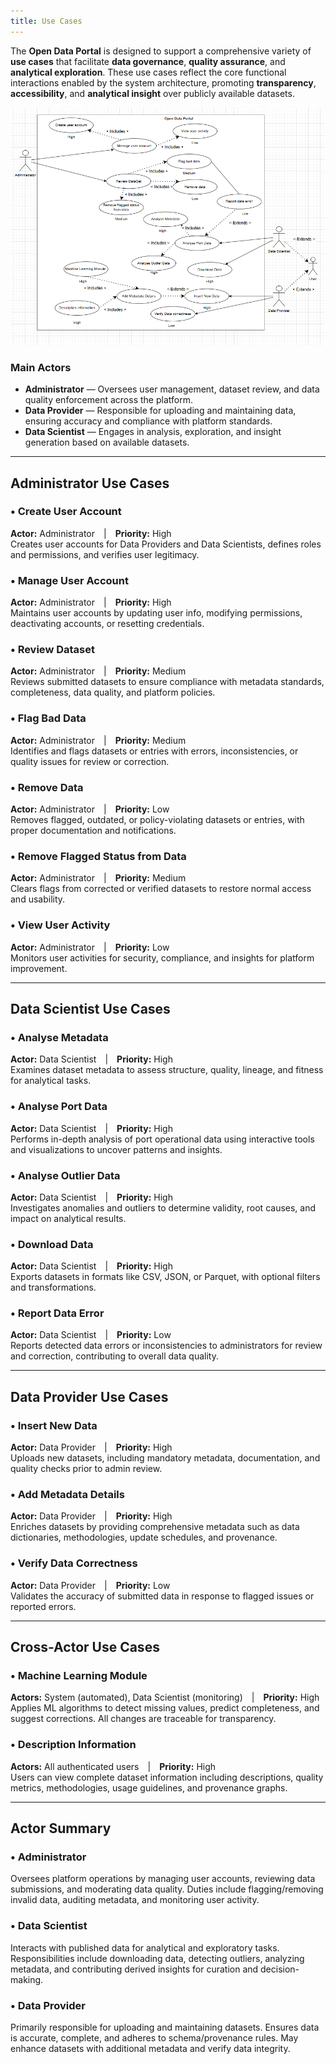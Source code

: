 ```yaml
---
title: Use Cases
---
```


The **Open Data Portal** is designed to support a comprehensive variety of **use cases** that facilitate **data governance**, **quality assurance**, and **analytical exploration**. These use cases reflect the core functional interactions enabled by the system architecture, promoting **transparency**, **accessibility**, and **analytical insight** over publicly available datasets.

![Use Case Diagram](./UseCase.webp)

### Main Actors

- **Administrator** — Oversees user management, dataset review, and data quality enforcement across the platform.
- **Data Provider** — Responsible for uploading and maintaining data, ensuring accuracy and compliance with platform standards.
- **Data Scientist** — Engages in analysis, exploration, and insight generation based on available datasets.

---

## Administrator Use Cases

### • Create User Account  
**Actor:** Administrator | **Priority:** High  
Creates user accounts for Data Providers and Data Scientists, defines roles and permissions, and verifies user legitimacy.

### • Manage User Account  
**Actor:** Administrator | **Priority:** High  
Maintains user accounts by updating user info, modifying permissions, deactivating accounts, or resetting credentials.

### • Review Dataset  
**Actor:** Administrator | **Priority:** Medium  
Reviews submitted datasets to ensure compliance with metadata standards, completeness, data quality, and platform policies.

### • Flag Bad Data  
**Actor:** Administrator | **Priority:** Medium  
Identifies and flags datasets or entries with errors, inconsistencies, or quality issues for review or correction.

### • Remove Data  
**Actor:** Administrator | **Priority:** Low  
Removes flagged, outdated, or policy-violating datasets or entries, with proper documentation and notifications.

### • Remove Flagged Status from Data  
**Actor:** Administrator | **Priority:** Medium  
Clears flags from corrected or verified datasets to restore normal access and usability.

### • View User Activity  
**Actor:** Administrator | **Priority:** Low  
Monitors user activities for security, compliance, and insights for platform improvement.

---

## Data Scientist Use Cases

### • Analyse Metadata  
**Actor:** Data Scientist | **Priority:** High  
Examines dataset metadata to assess structure, quality, lineage, and fitness for analytical tasks.

### • Analyse Port Data  
**Actor:** Data Scientist | **Priority:** High  
Performs in-depth analysis of port operational data using interactive tools and visualizations to uncover patterns and insights.

### • Analyse Outlier Data  
**Actor:** Data Scientist | **Priority:** High  
Investigates anomalies and outliers to determine validity, root causes, and impact on analytical results.

### • Download Data  
**Actor:** Data Scientist | **Priority:** High  
Exports datasets in formats like CSV, JSON, or Parquet, with optional filters and transformations.

### • Report Data Error  
**Actor:** Data Scientist | **Priority:** Low  
Reports detected data errors or inconsistencies to administrators for review and correction, contributing to overall data quality.

---

## Data Provider Use Cases

### • Insert New Data  
**Actor:** Data Provider | **Priority:** High  
Uploads new datasets, including mandatory metadata, documentation, and quality checks prior to admin review.

### • Add Metadata Details  
**Actor:** Data Provider | **Priority:** High  
Enriches datasets by providing comprehensive metadata such as data dictionaries, methodologies, update schedules, and provenance.

### • Verify Data Correctness  
**Actor:** Data Provider | **Priority:** Low  
Validates the accuracy of submitted data in response to flagged issues or reported errors.

---

## Cross-Actor Use Cases

### • Machine Learning Module  
**Actors:** System (automated), Data Scientist (monitoring) | **Priority:** High  
Applies ML algorithms to detect missing values, predict completeness, and suggest corrections. All changes are traceable for transparency.

### • Description Information  
**Actors:** All authenticated users | **Priority:** High  
Users can view complete dataset information including descriptions, quality metrics, methodologies, usage guidelines, and provenance graphs.

---

## Actor Summary

### • Administrator  
Oversees platform operations by managing user accounts, reviewing data submissions, and moderating data quality. Duties include flagging/removing invalid data, auditing metadata, and monitoring user activity.

### • Data Scientist  
Interacts with published data for analytical and exploratory tasks. Responsibilities include downloading data, detecting outliers, analyzing metadata, and contributing derived insights for curation and decision-making.

### • Data Provider  
Primarily responsible for uploading and maintaining datasets. Ensures data is accurate, complete, and adheres to schema/provenance rules. May enhance datasets with additional metadata and verify data integrity.
